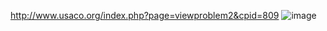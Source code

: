 http://www.usaco.org/index.php?page=viewproblem2&cpid=809
![image](https://github.com/froge159/usaco_training/assets/87875402/05ad76d0-7905-4cda-87a1-d4c3101b4b33)
